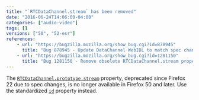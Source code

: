 ```yaml
---
title: "`RTCDataChannel.stream` has been removed"
date: "2016-06-24T14:06:00-04:00"
categories: ["audio-video"]
tags: []
versions: ["50", "52-esr"]
references:
    - url: "https://bugzilla.mozilla.org/show_bug.cgi?id=878945"
      title: "Bug 878945 - Update DataChannel WebIDL to match spec changes (renaming dictionary values)"
    - url: "https://bugzilla.mozilla.org/show_bug.cgi?id=1281150"
      title: "Bug 1281150 - Remove obsolete RTCDataChannel.stream property"
---
```

The [`RTCDataChannel.prototype.stream`](https://developer.mozilla.org/docs/Web/API/RTCDataChannel/stream) property, deprecated since Firefox 22 due to spec changes, is no longer available in Firefox 50 and later. Use the standardized [`id`](https://developer.mozilla.org/docs/Web/API/RTCDataChannel/id) property instead.
